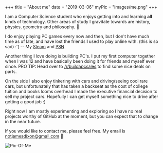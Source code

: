 +++
title = "About me"
date = "2019-03-06" 
myPic = "images/me.png"
+++

I am a Computer Science student who enjoys getting into and learning **all** kinds of technology.
Other areas of study I gravitate towards are history, physics, geometry and philosophy. :bust_in_silhouette:

I do enjoy playing PC games every now and then, but I don't have much time as of late, and have lost the friends I used
to play online with. (this is so sad) :'( -- My [Steam](https://steamcommunity.com/id/thatonepyro) and [PSN](https://psnprofiles.com/Old_Salty_Lemon)

Another thing I love doing is building PC's. I put my first computer together when I was 12 and have basically been doing it for friends and myself ever since.
PRO TIP: Head over to [/r/buildapcsales](http://reddit.com/r/buildapcsales) to find some nice deals on parts.

On the side I also enjoy tinkering with cars and driving/seeing cool rare cars, but unfortunately that has taken a backseat as the
cost of college tuition and books looms overhead I made the executive financial decision to sell my project cars.
Hopefully I can get myself something nice to drive after getting a good job :)

Right now I am mostly experimenting and exploring so I have no real projects worthy of GitHub at the moment, but
you can expect that to change in the near future.

If you would like to contact me, please feel free. My email is [notjamesdixon@gmail.com](mailto:notjamesdixon@gmail.com)
:email:

![Pic-Of-Me](/images/me.png)
